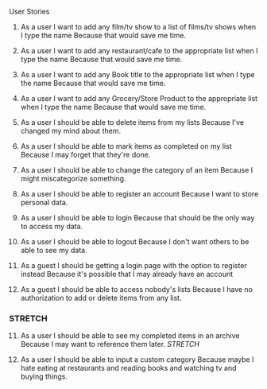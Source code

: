 User Stories

1. As a user
I want to add any film/tv show to a list of films/tv shows when I type the name
Because that would save me time.

2. As a user
I want to add any restaurant/cafe to the appropriate list when I type the name
Because that would save me time.

3. As a user
I want to add any Book title to the appropriate list when I type the name
Because that would save me time.

4. As a user
I want to add any Grocery/Store Product to the appropriate list when I type the name
Because that would save me time.

5. As a user
I should be able to delete items from my lists 
Because I've changed my mind about them.

6. As a user 
I should be able to mark items as completed on my list
Because I may forget that they're done.

7. As a user
I should be able to change the category of an item
Because I might miscategorize something.

8. As a user
I should be able to register an account
Because I want to store personal data.

9. As a user
I should be able to login
Because that should be the only way to access my data.

10. As a user
I should be able to logout 
Because I don't want others to be able to see my data.

11. As a guest
I should be getting a login page with the option to register instead
Because it's possible that I may already have an account

12. As a guest
I should be able to access nobody's lists
Because I have no authorization to add or delete items from any list.


### STRETCH

11. As a user
I should be able to see my completed items in an archive
Because I may want to reference them later. *STRETCH*

12. As a user
I should be able to input a custom category
Because maybe I hate eating at restaurants and reading books and watching tv and buying things.
